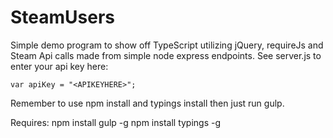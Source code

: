 # SteamUsers

Simple demo program to show off TypeScript utilizing jQuery, requireJs and Steam Api calls made from simple node express endpoints.
See server.js to enter your api key here:

```
var apiKey = "<APIKEYHERE>";
```

Remember to use npm install and typings install then just run gulp.

Requires:
npm install gulp -g
npm install typings -g
